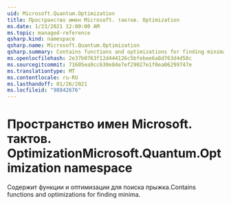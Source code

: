 ```yaml
---
uid: Microsoft.Quantum.Optimization
title: Пространство имен Microsoft. тактов. Optimization
ms.date: 1/23/2021 12:00:00 AM
ms.topic: managed-reference
qsharp.kind: namespace
qsharp.name: Microsoft.Quantum.Optimization
qsharp.summary: Contains functions and optimizations for finding minima.
ms.openlocfilehash: 2e37b0763f12d444126c5bfebee6a8d763d4d58c
ms.sourcegitcommit: 71605ea9cc630e84e7ef29027e1f0ea06299747e
ms.translationtype: MT
ms.contentlocale: ru-RU
ms.lasthandoff: 01/26/2021
ms.locfileid: "98842676"
---
```

# <a name="microsoftquantumoptimization-namespace"></a><span data-ttu-id="b9aee-102">Пространство имен Microsoft. тактов. Optimization</span><span class="sxs-lookup"><span data-stu-id="b9aee-102">Microsoft.Quantum.Optimization namespace</span></span>

<span data-ttu-id="b9aee-103">Содержит функции и оптимизации для поиска прыжка.</span><span class="sxs-lookup"><span data-stu-id="b9aee-103">Contains functions and optimizations for finding minima.</span></span>

